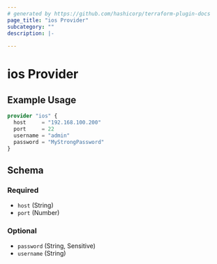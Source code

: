 ```yaml
---
# generated by https://github.com/hashicorp/terraform-plugin-docs
page_title: "ios Provider"
subcategory: ""
description: |-
  
---
```


# ios Provider



## Example Usage

```terraform
provider "ios" {
  host     = "192.168.100.200"
  port     = 22
  username = "admin"
  password = "MyStrongPassword"
}
```

<!-- schema generated by tfplugindocs -->
## Schema

### Required

- `host` (String)
- `port` (Number)

### Optional

- `password` (String, Sensitive)
- `username` (String)
